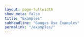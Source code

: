 ```yaml
---
layout: page-fullwidth
show_meta: false
title: "Examples"
subheadline: "Gauges Use Examples"
permalink: "/examples/"
---
```

